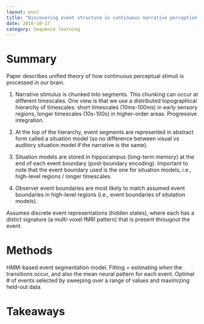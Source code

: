 ```yaml
---
layout: post
title: "Discovering event structure in continuous narrative perception and memory"
date: 2016-10-17
category: Sequence learning
---
```


# Summary

Paper describes unified theory of how continuous perceptual stimuli is processed in our brain.

1. Narrative stimulus is chunked into segments. This chunking can occur at different timescales. One view is that we use a distributed topographical hierarchy of timescales: short timescales (10ms-100ms) in early sensory regions, longer timescales (10s-100s) in higher-order areas. Progressive integration.

2. At the top of the hierarchy, event segments are represented in abstract form called a situation model (so no difference between visual vs auditory situation model if the narrative is the same).

3. Situation models are stored in hippocampus (long-term memory) at the end of each event boundary (post-boundary encoding). Important to note that the event boundary used is the one for situation models, i.e., high-level regions / longer timescales.

4. Observer event boundaries are most likely to match assumed event boundaries in high-level regions (i.e., event boundaries of situtation models).

Assumes discrete event representations (hidden states), where each has a distict signature (a multi-voxel fMRI pattern) that is present througout the event.

# Methods

HMM-based event segmentation model. Fitting = estimating *when* the transitions occur, and also the mean neural pattern for each event. Optimal # of events selected by sweeping over a range of values and maximizing held-out data.

# Takeaways

